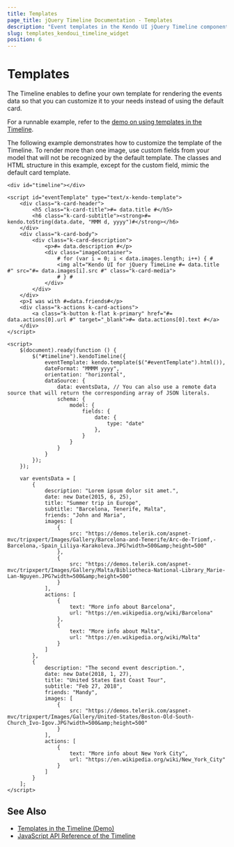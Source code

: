 ```yaml
---
title: Templates
page_title: jQuery Timeline Documentation - Templates
description: "Event templates in the Kendo UI jQuery Timeline component allow you to customize the appearance of the cards."
slug: templates_kendoui_timeline_widget
position: 6
---
```


# Templates

The Timeline enables to define your own template for rendering the events data so that you can customize it to your needs instead of using the default card.

For a runnable example, refer to the [demo on using templates in the Timeline](https://demos.telerik.com/kendo-ui/timeline/templates).

The following example demonstrates how to customize the template of the Timeline. To render more than one image, use custom fields from your model that will not be recognized by the default template. The classes and HTML structure in this example, except for the custom field, mimic the default card template.

```
<div id="timeline"></div>

<script id="eventTemplate" type="text/x-kendo-template">
    <div class="k-card-header">
        <h5 class="k-card-title">#= data.title #</h5>
        <h6 class="k-card-subtitle"><strong>#= kendo.toString(data.date, "MMM d, yyyy")#</strong></h6>
    </div>
    <div class="k-card-body">
        <div class="k-card-description">
            <p>#= data.description #</p>
            <div class="imageContainer">
                # for (var i = 0; i < data.images.length; i++) { #
                <img alt="Kendo UI for jQuery TimeLine #= data.title #" src="#= data.images[i].src #" class="k-card-media">
                # } #
            </div>
        </div>
    </div>
    <p>I was with #=data.friends#</p>
    <div class="k-actions k-card-actions">
        <a class="k-button k-flat k-primary" href="#= data.actions[0].url #" target="_blank">#= data.actions[0].text #</a>
    </div>
</script>

<script>
    $(document).ready(function () {
        $("#timeline").kendoTimeline({
            eventTemplate: kendo.template($("#eventTemplate").html()),
            dateFormat: "MMMM yyyy",
            orientation: "horizontal",
            dataSource: {
                data: eventsData, // You can also use a remote data source that will return the corresponding array of JSON literals.
                schema: {
                    model: {
                        fields: {
                            date: {
                                type: "date"
                            },
                        }
                    }
                }
            }
        });
    });

    var eventsData = [
        {
            description: "Lorem ipsum dolor sit amet.",
            date: new Date(2015, 6, 25),
            title: "Summer trip in Europe",
            subtitle: "Barcelona, Tenerife, Malta",
            friends: "John and Maria",
            images: [
                {
                    src: "https://demos.telerik.com/aspnet-mvc/tripxpert/Images/Gallery/Barcelona-and-Tenerife/Arc-de-Triomf,-Barcelona,-Spain_Liliya-Karakoleva.JPG?width=500&amp;height=500"
                },
                {
                    src: "https://demos.telerik.com/aspnet-mvc/tripxpert/Images/Gallery/Malta/Bibliotheca-National-Library_Marie-Lan-Nguyen.JPG?width=500&amp;height=500"
                }
            ],
            actions: [
                {
                    text: "More info about Barcelona",
                    url: "https://en.wikipedia.org/wiki/Barcelona"
                },
                {
                    text: "More info about Malta",
                    url: "https://en.wikipedia.org/wiki/Malta"
                }
            ]
        },
        {
            description: "The second event description.",
            date: new Date(2018, 1, 27),
            title: "United States East Coast Tour",
            subtitle: "Feb 27, 2018",
            friends: "Mandy",
            images: [
                {
                    src: "https://demos.telerik.com/aspnet-mvc/tripxpert/Images/Gallery/United-States/Boston-Old-South-Church_Ivo-Igov.JPG?width=500&amp;height=500"
                }
            ],
            actions: [
                {
                    text: "More info about New York City",
                    url: "https://en.wikipedia.org/wiki/New_York_City"
                }
            ]
        }
    ];
</script>
```

## See Also

* [Templates in the Timeline (Demo)](https://demos.telerik.com/kendo-ui/timeline/templates)
* [JavaScript API Reference of the Timeline](/api/javascript/ui/timeline)
